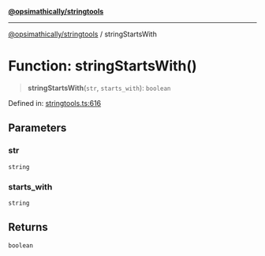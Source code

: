 [**@opsimathically/stringtools**](../README.md)

***

[@opsimathically/stringtools](../README.md) / stringStartsWith

# Function: stringStartsWith()

> **stringStartsWith**(`str`, `starts_with`): `boolean`

Defined in: [stringtools.ts:616](https://github.com/opsimathically/stringtools/blob/8553a0fba449ff4067d02e836a6aaae8b3b70c57/src/stringtools.ts#L616)

## Parameters

### str

`string`

### starts\_with

`string`

## Returns

`boolean`
